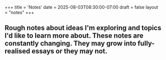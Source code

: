 +++
title = 'Notes'
date = 2025-08-03T08:30:00-07:00
draft = false
layout = "notes"
+++

## Rough notes about ideas I'm exploring and topics I'd like to learn more about. These notes are constantly changing. They may grow into fully-realised essays or they may not.
